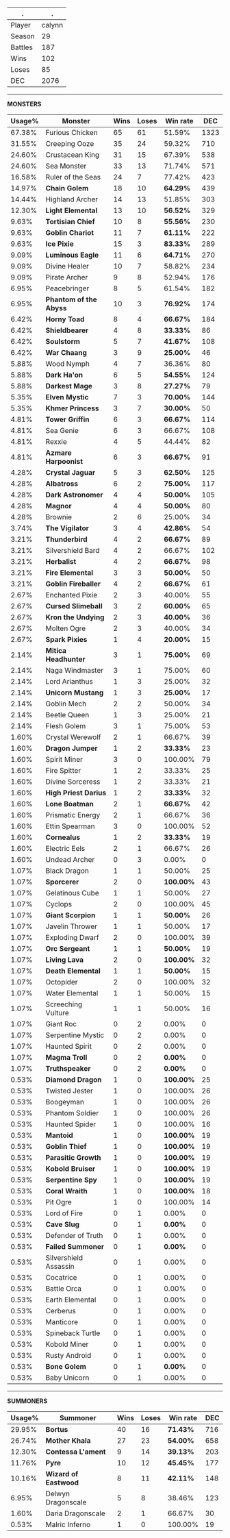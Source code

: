.|.
|-|-
Player|calynn
Season|29
Battles|187
Wins|102
Loses|85
DEC|2076

---
**MONSTERS**

Usage%|Monster|Wins|Loses|Win rate|DEC|
-|-|-|-|-|-|
67.38%|Furious Chicken|65|61|51.59%|1323|
31.55%|Creeping Ooze|35|24|59.32%|710|
24.60%|Crustacean King|31|15|67.39%|538|
24.60%|Sea Monster|33|13|71.74%|571|
16.58%|Ruler of the Seas|24|7|77.42%|423|
14.97%|**Chain Golem**|18|10|**64.29%**|439|
14.44%|Highland Archer|14|13|51.85%|303|
12.30%|**Light Elemental**|13|10|**56.52%**|329|
9.63%|**Tortisian Chief**|10|8|**55.56%**|230|
9.63%|**Goblin Chariot**|11|7|**61.11%**|222|
9.63%|**Ice Pixie**|15|3|**83.33%**|289|
9.09%|**Luminous Eagle**|11|6|**64.71%**|270|
9.09%|Divine Healer|10|7|58.82%|234|
9.09%|Pirate Archer|9|8|52.94%|176|
6.95%|Peacebringer|8|5|61.54%|182|
6.95%|**Phantom of the Abyss**|10|3|**76.92%**|174|
6.42%|**Horny Toad**|8|4|**66.67%**|184|
6.42%|**Shieldbearer**|4|8|**33.33%**|86|
6.42%|**Soulstorm**|5|7|**41.67%**|108|
6.42%|**War Chaang**|3|9|**25.00%**|46|
5.88%|Wood Nymph|4|7|36.36%|80|
5.88%|**Dark Ha'on**|6|5|**54.55%**|124|
5.88%|**Darkest Mage**|3|8|**27.27%**|79|
5.35%|**Elven Mystic**|7|3|**70.00%**|144|
5.35%|**Khmer Princess**|3|7|**30.00%**|50|
4.81%|**Tower Griffin**|6|3|**66.67%**|114|
4.81%|Sea Genie|6|3|66.67%|108|
4.81%|Rexxie|4|5|44.44%|82|
4.81%|**Azmare Harpoonist**|6|3|**66.67%**|91|
4.28%|**Crystal Jaguar**|5|3|**62.50%**|125|
4.28%|**Albatross**|6|2|**75.00%**|117|
4.28%|**Dark Astronomer**|4|4|**50.00%**|105|
4.28%|**Magnor**|4|4|**50.00%**|80|
4.28%|Brownie|2|6|25.00%|34|
3.74%|**The Vigilator**|3|4|**42.86%**|54|
3.21%|**Thunderbird**|4|2|**66.67%**|89|
3.21%|Silvershield Bard|4|2|66.67%|102|
3.21%|**Herbalist**|4|2|**66.67%**|98|
3.21%|**Fire Elemental**|3|3|**50.00%**|50|
3.21%|**Goblin Fireballer**|4|2|**66.67%**|61|
2.67%|Enchanted Pixie|2|3|40.00%|55|
2.67%|**Cursed Slimeball**|3|2|**60.00%**|65|
2.67%|**Kron the Undying**|2|3|**40.00%**|36|
2.67%|Molten Ogre|2|3|40.00%|34|
2.67%|**Spark Pixies**|1|4|**20.00%**|15|
2.14%|**Mitica Headhunter**|3|1|**75.00%**|69|
2.14%|Naga Windmaster|3|1|75.00%|60|
2.14%|Lord Arianthus|1|3|25.00%|32|
2.14%|**Unicorn Mustang**|1|3|**25.00%**|17|
2.14%|Goblin Mech|2|2|50.00%|34|
2.14%|Beetle Queen|1|3|25.00%|21|
2.14%|Flesh Golem|3|1|75.00%|53|
1.60%|Crystal Werewolf|2|1|66.67%|39|
1.60%|**Dragon Jumper**|1|2|**33.33%**|23|
1.60%|Spirit Miner|3|0|100.00%|79|
1.60%|Fire Spitter|1|2|33.33%|25|
1.60%|Divine Sorceress|1|2|33.33%|21|
1.60%|**High Priest Darius**|1|2|**33.33%**|32|
1.60%|**Lone Boatman**|2|1|**66.67%**|42|
1.60%|Prismatic Energy|2|1|66.67%|36|
1.60%|Ettin Spearman|3|0|100.00%|52|
1.60%|**Cornealus**|1|2|**33.33%**|19|
1.60%|Electric Eels|2|1|66.67%|26|
1.60%|Undead Archer|0|3|0.00%|0|
1.07%|Black Dragon|1|1|50.00%|25|
1.07%|**Sporcerer**|2|0|**100.00%**|43|
1.07%|Gelatinous Cube|1|1|50.00%|27|
1.07%|Cyclops|2|0|100.00%|45|
1.07%|**Giant Scorpion**|1|1|**50.00%**|26|
1.07%|Javelin Thrower|1|1|50.00%|17|
1.07%|Exploding Dwarf|2|0|100.00%|39|
1.07%|**Orc Sergeant**|1|1|**50.00%**|19|
1.07%|**Living Lava**|2|0|**100.00%**|32|
1.07%|**Death Elemental**|1|1|**50.00%**|15|
1.07%|Octopider|2|0|100.00%|32|
1.07%|Water Elemental|1|1|50.00%|15|
1.07%|Screeching Vulture|1|1|50.00%|16|
1.07%|Giant Roc|0|2|0.00%|0|
1.07%|Serpentine Mystic|0|2|0.00%|0|
1.07%|Haunted Spirit|0|2|0.00%|0|
1.07%|**Magma Troll**|0|2|**0.00%**|0|
1.07%|**Truthspeaker**|0|2|**0.00%**|0|
0.53%|**Diamond Dragon**|1|0|**100.00%**|25|
0.53%|Twisted Jester|1|0|100.00%|26|
0.53%|Boogeyman|1|0|100.00%|26|
0.53%|Phantom Soldier|1|0|100.00%|26|
0.53%|Haunted Spider|1|0|100.00%|16|
0.53%|**Mantoid**|1|0|**100.00%**|19|
0.53%|**Goblin Thief**|1|0|**100.00%**|19|
0.53%|**Parasitic Growth**|1|0|**100.00%**|19|
0.53%|**Kobold Bruiser**|1|0|**100.00%**|19|
0.53%|**Serpentine Spy**|1|0|**100.00%**|19|
0.53%|**Coral Wraith**|1|0|**100.00%**|18|
0.53%|Pit Ogre|1|0|100.00%|14|
0.53%|Lord of Fire|0|1|0.00%|0|
0.53%|**Cave Slug**|0|1|**0.00%**|0|
0.53%|Defender of Truth|0|1|0.00%|0|
0.53%|**Failed Summoner**|0|1|**0.00%**|0|
0.53%|Silvershield Assassin|0|1|0.00%|0|
0.53%|Cocatrice|0|1|0.00%|0|
0.53%|Battle Orca|0|1|0.00%|0|
0.53%|Earth Elemental|0|1|0.00%|0|
0.53%|Cerberus|0|1|0.00%|0|
0.53%|Manticore|0|1|0.00%|0|
0.53%|Spineback Turtle|0|1|0.00%|0|
0.53%|Kobold Miner|0|1|0.00%|0|
0.53%|Rusty Android|0|1|0.00%|0|
0.53%|**Bone Golem**|0|1|**0.00%**|0|
0.53%|Baby Unicorn|0|1|0.00%|0|

---
**SUMMONERS**

Usage%|Summoner|Wins|Loses|Win rate|DEC|
-|-|-|-|-|-|
29.95%|**Bortus**|40|16|**71.43%**|716|
26.74%|**Mother Khala**|27|23|**54.00%**|658|
12.30%|**Contessa L'ament**|9|14|**39.13%**|203|
11.76%|**Pyre**|10|12|**45.45%**|177|
10.16%|**Wizard of Eastwood**|8|11|**42.11%**|148|
6.95%|Delwyn Dragonscale|5|8|38.46%|123|
1.60%|Daria Dragonscale|2|1|66.67%|30|
0.53%|Malric Inferno|1|0|100.00%|19|
